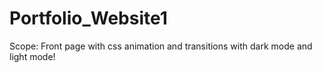 # Portfolio_Website1

Scope: Front page with css animation and transitions with dark mode and light mode!